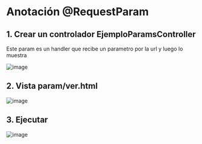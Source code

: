 # Anotación @RequestParam

## 1. Crear un controlador EjemploParamsController

Este param es un handler que recibe un parametro por la url y luego lo muestra

![image](https://user-images.githubusercontent.com/31961588/218346404-a5f1a151-0cd6-4f30-a82c-3399aa9f926a.png)


## 2. Vista param/ver.html

![image](https://user-images.githubusercontent.com/31961588/218346479-9862b464-ad07-4b62-ae18-e3a1698f02e3.png)

## 3. Ejecutar

![image](https://user-images.githubusercontent.com/31961588/218346582-b1a8c05e-ca75-44c5-a49a-187f1e3f37ce.png)

